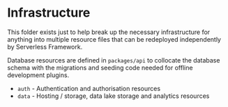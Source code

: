 # Infrastructure

This folder exists just to help break up the necessary infrastructure for anything 
into multiple resource files that can be redeployed independently by Serverless Framework.

Database resources are defined in `packages/api` to collocate the database schema
with the migrations and seeding code needed for offline development plugins.

- `auth` - Authentication and authorisation resources
- `data` - Hosting / storage, data lake storage and analytics resources
